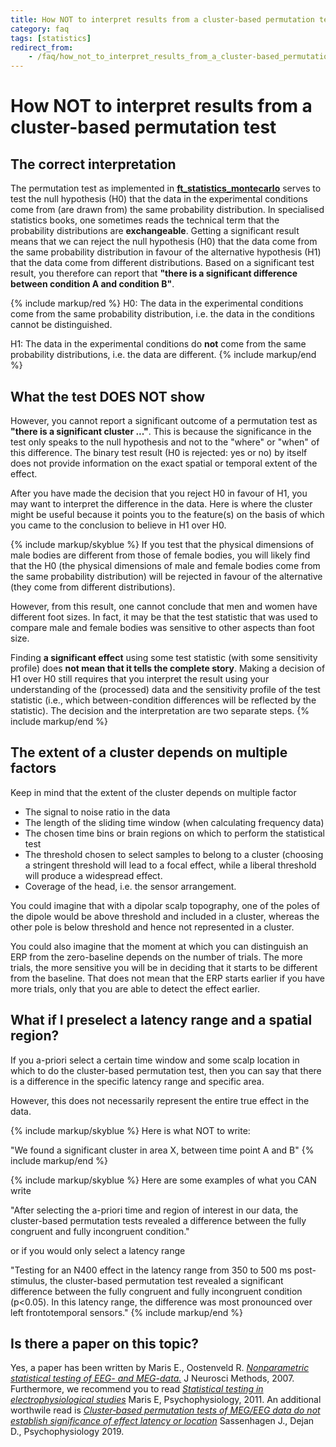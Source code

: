 ```yaml
---
title: How NOT to interpret results from a cluster-based permutation test
category: faq
tags: [statistics]
redirect_from:
    - /faq/how_not_to_interpret_results_from_a_cluster-based_permutation_test/
---
```


# How NOT to interpret results from a cluster-based permutation test

## The correct interpretation

The permutation test as implemented in **[ft_statistics_montecarlo](/reference/ft_statistics_montecarlo)** serves to test the null hypothesis (H0) that the data in the experimental conditions come from (are drawn from) the same probability distribution. In specialised statistics books, one sometimes reads the technical term that the probability distributions are **exchangeable**. Getting a significant result means that we can reject the null hypothesis (H0) that the data come from the same probability distribution in favour of the alternative hypothesis (H1) that the data come from different distributions. Based on a significant test result, you therefore can report that **"there is a significant difference between condition A and condition B"**.

{% include markup/red %}
H0: The data in the experimental conditions come from the same probability distribution, i.e. the data in the conditions cannot be distinguished.

H1: The data in the experimental conditions do **not** come from the same probability distributions, i.e. the data are different.
{% include markup/end %}

## What the test DOES NOT show

However, you cannot report a significant outcome of a permutation test as **"there is a significant cluster ..."**. This is because the significance in the test only speaks to the null hypothesis and not to the "where" or "when" of this difference. The binary test result (H0 is rejected: yes or no) by itself does not provide information on the exact spatial or temporal extent of the effect.

After you have made the decision that you reject H0 in favour of H1, you may want to interpret the difference in the data. Here is where the cluster might be useful because it points you to the feature(s) on the basis of which you came to the conclusion to believe in H1 over H0.

{% include markup/skyblue %}
If you test that the physical dimensions of male bodies are different from those of female bodies, you will likely find that the H0 (the physical dimensions of male and female bodies come from the same probability distribution) will be rejected in favour of the alternative (they come from different distributions).

However, from this result, one cannot conclude that men and women have different foot sizes. In fact, it may be that the test statistic that was used to compare male and female bodies was sensitive to other aspects than foot size.

Finding **a significant effect** using some test statistic (with some sensitivity profile) does **not mean that it tells the complete story**. Making a decision of H1 over H0 still requires that you interpret the result using your understanding of the (processed) data and the sensitivity profile of the test statistic (i.e., which between-condition differences will be reflected by the statistic). The decision and the interpretation are two separate steps.
{% include markup/end %}

## The extent of a cluster depends on multiple factors

Keep in mind that the extent of the cluster depends on multiple factor

- The signal to noise ratio in the data
- The length of the sliding time window (when calculating frequency data)
- The chosen time bins or brain regions on which to perform the statistical test
- The threshold chosen to select samples to belong to a cluster (choosing a stringent threshold will lead to a focal effect, while a liberal threshold will produce a widespread effect.
- Coverage of the head, i.e. the sensor arrangement.

You could imagine that with a dipolar scalp topography, one of the poles of the dipole would be above threshold and included in a cluster, whereas the other pole is below threshold and hence not represented in a cluster.

You could also imagine that the moment at which you can distinguish an ERP from the zero-baseline depends on the number of trials. The more trials, the more sensitive you will be in deciding that it starts to be different from the baseline. That does not mean that the ERP starts earlier if you have more trials, only that you are able to detect the effect earlier.

## What if I preselect a latency range and a spatial region?

If you a-priori select a certain time window and some scalp location in which to do the cluster-based permutation test, then you can say that there is a difference in the specific latency range and specific area.

However, this does not necessarily represent the entire true effect in the data.

{% include markup/skyblue %}
Here is what NOT to write:

"We found a significant cluster in area X, between time point A and B"
{% include markup/end %}

{% include markup/skyblue %}
Here are some examples of what you CAN write

"After selecting the a-priori time and region of interest in our data, the cluster-based permutation tests revealed a difference between the fully congruent and fully incongruent condition."

or if you would only select a latency range

"Testing for an N400 effect in the latency range from 350 to 500 ms post-stimulus, the cluster-based permutation test revealed a significant difference between the fully congruent and fully incongruent condition (p<0.05). In this latency range, the difference was most pronounced over left frontotemporal sensors."
{% include markup/end %}

## Is there a paper on this topic?

Yes, a paper has been written by Maris E., Oostenveld R. _[Nonparametric statistical testing of EEG- and MEG-data.](http://www.ncbi.nlm.nih.gov/pubmed/17517438)_ J Neurosci Methods, 2007. Furthermore, we recommend you to read _[Statistical testing in electrophysiological studies](http://www.ncbi.nlm.nih.gov/pubmed/22176204)_ Maris E, Psychophysiology, 2011. An additional worthwile read is _[Cluster‐based permutation tests of MEG/EEG data do not establish significance of effect latency or location](https://doi.org/10.1111/psyp.13335)_ Sassenhagen J., Dejan D., Psychophysiology 2019.
